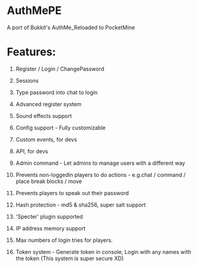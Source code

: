 # AuthMePE
A port of Bukkit's AuthMe_Reloaded to PocketMine

# Features:

1. Register / Login / ChangePassword

2. Sessions

3. Type password into chat to login

4. Advanced register system

5. Sound effects support

6. Config support - Fully customizable

7. Custom events, for devs

8. API, for devs

9. Admin command - Let admins to manage users with a different way

10. Prevents non-loggedin players to do actions - e.g.chat / command / place break blocks / move

11. Prevents players to speak out their password

12. Hash protection - md5 & sha256, super salt support

13. 'Specter' plugin supported

14. IP address memory support

15. Max numbers of login tries for players.

16. Token system - Generate token in console,
    Login with any names with the token
    (This system is super secure XD)
